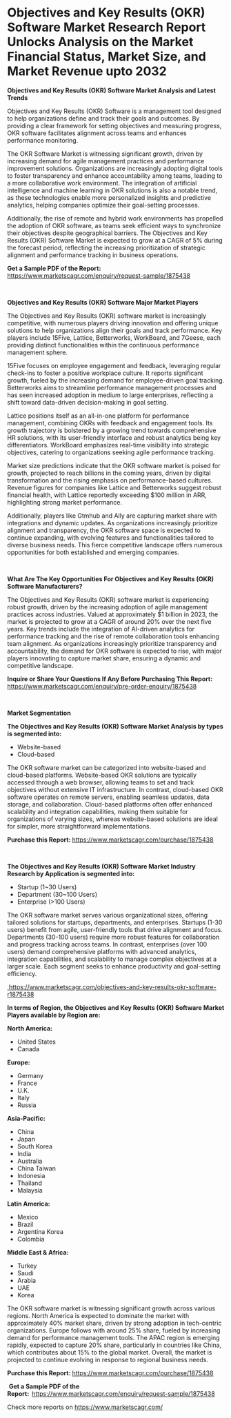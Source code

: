 <p><h1>Objectives and Key Results (OKR) Software Market Research Report Unlocks Analysis on the Market Financial Status, Market Size, and Market Revenue upto 2032</h1></p><p><strong>Objectives and Key Results (OKR) Software Market Analysis and Latest Trends</strong></p>
<p><p>Objectives and Key Results (OKR) Software is a management tool designed to help organizations define and track their goals and outcomes. By providing a clear framework for setting objectives and measuring progress, OKR software facilitates alignment across teams and enhances performance monitoring. </p><p>The OKR Software Market is witnessing significant growth, driven by increasing demand for agile management practices and performance improvement solutions. Organizations are increasingly adopting digital tools to foster transparency and enhance accountability among teams, leading to a more collaborative work environment. The integration of artificial intelligence and machine learning in OKR solutions is also a notable trend, as these technologies enable more personalized insights and predictive analytics, helping companies optimize their goal-setting processes.</p><p>Additionally, the rise of remote and hybrid work environments has propelled the adoption of OKR software, as teams seek efficient ways to synchronize their objectives despite geographical barriers. The Objectives and Key Results (OKR) Software Market is expected to grow at a CAGR of 5% during the forecast period, reflecting the increasing prioritization of strategic alignment and performance tracking in business operations.</p></p>
<p><strong>Get a Sample PDF of the Report:&nbsp;</strong> <a href="https://www.marketscagr.com/enquiry/request-sample/1875438?utm_campaign=1895&utm_medium=2&utm_source=Github&utm_content=ia&utm_term=12012025&utm_id=objectives-and-key-results-okr-software">https://www.marketscagr.com/enquiry/request-sample/1875438</a></p>
<p>&nbsp;</p>
<p><strong>Objectives and Key Results (OKR) Software Major Market Players</strong></p>
<p><p>The Objectives and Key Results (OKR) software market is increasingly competitive, with numerous players driving innovation and offering unique solutions to help organizations align their goals and track performance. Key players include 15Five, Lattice, Betterworks, WorkBoard, and 7Geese, each providing distinct functionalities within the continuous performance management sphere.</p><p>15Five focuses on employee engagement and feedback, leveraging regular check-ins to foster a positive workplace culture. It reports significant growth, fueled by the increasing demand for employee-driven goal tracking. Betterworks aims to streamline performance management processes and has seen increased adoption in medium to large enterprises, reflecting a shift toward data-driven decision-making in goal setting.</p><p>Lattice positions itself as an all-in-one platform for performance management, combining OKRs with feedback and engagement tools. Its growth trajectory is bolstered by a growing trend towards comprehensive HR solutions, with its user-friendly interface and robust analytics being key differentiators. WorkBoard emphasizes real-time visibility into strategic objectives, catering to organizations seeking agile performance tracking. </p><p>Market size predictions indicate that the OKR software market is poised for growth, projected to reach billions in the coming years, driven by digital transformation and the rising emphasis on performance-based cultures. Revenue figures for companies like Lattice and Betterworks suggest robust financial health, with Lattice reportedly exceeding $100 million in ARR, highlighting strong market performance.</p><p>Additionally, players like Gtmhub and Ally are capturing market share with integrations and dynamic updates. As organizations increasingly prioritize alignment and transparency, the OKR software space is expected to continue expanding, with evolving features and functionalities tailored to diverse business needs. This fierce competitive landscape offers numerous opportunities for both established and emerging companies.</p></p>
<p>&nbsp;</p>
<p><strong>What Are The Key Opportunities For Objectives and Key Results (OKR) Software Manufacturers?</strong></p>
<p><p>The Objectives and Key Results (OKR) software market is experiencing robust growth, driven by the increasing adoption of agile management practices across industries. Valued at approximately $1 billion in 2023, the market is projected to grow at a CAGR of around 20% over the next five years. Key trends include the integration of AI-driven analytics for performance tracking and the rise of remote collaboration tools enhancing team alignment. As organizations increasingly prioritize transparency and accountability, the demand for OKR software is expected to rise, with major players innovating to capture market share, ensuring a dynamic and competitive landscape.</p></p>
<p><strong>Inquire or Share Your Questions If Any Before Purchasing This Report:</strong> <a href="https://www.marketscagr.com/enquiry/pre-order-enquiry/1875438?utm_campaign=1895&utm_medium=2&utm_source=Github&utm_content=ia&utm_term=12012025&utm_id=objectives-and-key-results-okr-software">https://www.marketscagr.com/enquiry/pre-order-enquiry/1875438</a></p>
<p>&nbsp;</p>
<p><strong>Market Segmentation</strong></p>
<p><strong>The Objectives and Key Results (OKR) Software Market Analysis by types is segmented into:</strong></p>
<p><ul><li>Website-based</li><li>Cloud-based</li></ul></p>
<p><p>The OKR software market can be categorized into website-based and cloud-based platforms. Website-based OKR solutions are typically accessed through a web browser, allowing teams to set and track objectives without extensive IT infrastructure. In contrast, cloud-based OKR software operates on remote servers, enabling seamless updates, data storage, and collaboration. Cloud-based platforms often offer enhanced scalability and integration capabilities, making them suitable for organizations of varying sizes, whereas website-based solutions are ideal for simpler, more straightforward implementations.</p></p>
<p><strong>Purchase this Report:&nbsp;</strong><a href="https://www.marketscagr.com/purchase/1875438?utm_campaign=1895&utm_medium=2&utm_source=Github&utm_content=ia&utm_term=12012025&utm_id=objectives-and-key-results-okr-software">https://www.marketscagr.com/purchase/1875438</a></p>
<p>&nbsp;</p>
<p><strong>The Objectives and Key Results (OKR) Software Market Industry Research by Application is segmented into:</strong></p>
<p><ul><li>Startup (1~30 Users)</li><li>Department (30~100 Users)</li><li>Enterprise (>100 Users)</li></ul></p>
<p><p>The OKR software market serves various organizational sizes, offering tailored solutions for startups, departments, and enterprises. Startups (1-30 users) benefit from agile, user-friendly tools that drive alignment and focus. Departments (30-100 users) require more robust features for collaboration and progress tracking across teams. In contrast, enterprises (over 100 users) demand comprehensive platforms with advanced analytics, integration capabilities, and scalability to manage complex objectives at a larger scale. Each segment seeks to enhance productivity and goal-setting efficiency.</p></p>
<p><a href="https://www.marketscagr.com/objectives-and-key-results-okr-software-r1875438?utm_campaign=1895&utm_medium=2&utm_source=Github&utm_content=ia&utm_term=12012025&utm_id=objectives-and-key-results-okr-software">&nbsp;https://www.marketscagr.com/objectives-and-key-results-okr-software-r1875438</a></p>
<p><strong>In terms of Region, the Objectives and Key Results (OKR) Software Market Players available by Region are:</strong></p>
<p>
    <p> <strong> North America: </strong>
        <ul>
            <li>United States</li>
            <li>Canada</li>
        </ul>
        </p> 
    <p> <strong> Europe: </strong>
        <ul>
            <li>Germany</li>
            <li>France</li>
            <li>U.K.</li>
            <li>Italy</li>
            <li>Russia</li>
        </ul>
        </p> 
    <p> <strong> Asia-Pacific: </strong>
        <ul>
            <li>China</li>
            <li>Japan</li>
            <li>South Korea</li>
            <li>India</li>
            <li>Australia</li>
            <li>China Taiwan</li>
            <li>Indonesia</li>
            <li>Thailand</li>
            <li>Malaysia</li>
        </ul>
        </p> 
    <p> <strong> Latin America: </strong>
        <ul>
            <li>Mexico</li>
            <li>Brazil</li>
            <li>Argentina Korea</li>
            <li>Colombia</li>
        </ul>
        </p> 
    <p> <strong> Middle East & Africa: </strong>
        <ul>
            <li>Turkey</li>
            <li>Saudi</li>
            <li>Arabia</li>
            <li>UAE</li>
            <li>Korea</li>
        </ul>
    </p>
    </p>
<p><p>The OKR software market is witnessing significant growth across various regions. North America is expected to dominate the market with approximately 40% market share, driven by strong adoption in tech-centric organizations. Europe follows with around 25% share, fueled by increasing demand for performance management tools. The APAC region is emerging rapidly, expected to capture 20% share, particularly in countries like China, which contributes about 15% to the global market. Overall, the market is projected to continue evolving in response to regional business needs.</p></p>
<p><strong>Purchase this Report: </strong><a href="https://www.marketscagr.com/purchase/1875438?utm_campaign=1895&utm_medium=2&utm_source=Github&utm_content=ia&utm_term=12012025&utm_id=objectives-and-key-results-okr-software">https://www.marketscagr.com/purchase/1875438</a></p>
<p>&nbsp;<strong>Get a Sample PDF of the Report:&nbsp;&nbsp;</strong><a href="https://www.marketscagr.com/enquiry/request-sample/1875438?utm_campaign=1895&utm_medium=2&utm_source=Github&utm_content=ia&utm_term=12012025&utm_id=objectives-and-key-results-okr-software">https://www.marketscagr.com/enquiry/request-sample/1875438</a></p>
<p><strong></strong></p>
<p>Check more reports on <a href="https://www.marketscagr.com/?utm_campaign=1895&utm_medium=2&utm_source=Github&utm_content=ia&utm_term=12012025&utm_id=objectives-and-key-results-okr-software">https://www.marketscagr.com/</a></p>